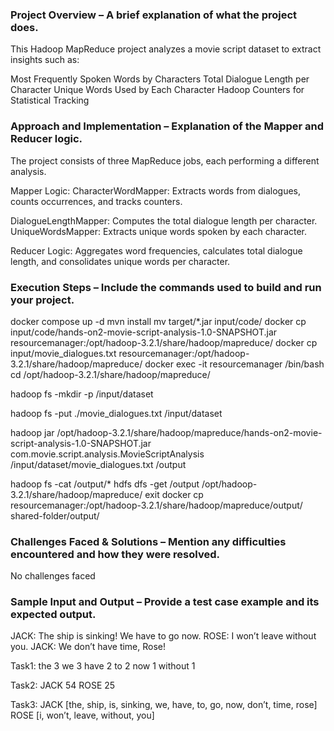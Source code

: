 ### Project Overview – A brief explanation of what the project does.

This Hadoop MapReduce project analyzes a movie script dataset to extract insights such as:

Most Frequently Spoken Words by Characters
Total Dialogue Length per Character
Unique Words Used by Each Character
Hadoop Counters for Statistical Tracking

### Approach and Implementation – Explanation of the Mapper and Reducer logic.

The project consists of three MapReduce jobs, each performing a different analysis.

Mapper Logic:
CharacterWordMapper: Extracts words from dialogues, counts occurrences, and tracks counters.

DialogueLengthMapper: Computes the total dialogue length per character.
UniqueWordsMapper: Extracts unique words spoken by each character.

Reducer Logic:
Aggregates word frequencies, calculates total dialogue length, and consolidates unique words per character.

### Execution Steps – Include the commands used to build and run your project.

docker compose up -d
mvn install
mv target/*.jar input/code/
docker cp input/code/hands-on2-movie-script-analysis-1.0-SNAPSHOT.jar resourcemanager:/opt/hadoop-3.2.1/share/hadoop/mapreduce/
docker cp input/movie_dialogues.txt resourcemanager:/opt/hadoop-3.2.1/share/hadoop/mapreduce/
docker exec -it resourcemanager /bin/bash
cd /opt/hadoop-3.2.1/share/hadoop/mapreduce/

hadoop fs -mkdir -p /input/dataset

hadoop fs -put ./movie_dialogues.txt /input/dataset

hadoop jar /opt/hadoop-3.2.1/share/hadoop/mapreduce/hands-on2-movie-script-analysis-1.0-SNAPSHOT.jar com.movie.script.analysis.MovieScriptAnalysis /input/dataset/movie_dialogues.txt /output

hadoop fs -cat /output/*
hdfs dfs -get /output /opt/hadoop-3.2.1/share/hadoop/mapreduce/
exit 
docker cp resourcemanager:/opt/hadoop-3.2.1/share/hadoop/mapreduce/output/ shared-folder/output/

### Challenges Faced & Solutions – Mention any difficulties encountered and how they were resolved.

No challenges faced

### Sample Input and Output – Provide a test case example and its expected output.

JACK: The ship is sinking! We have to go now.
ROSE: I won’t leave without you.
JACK: We don’t have time, Rose!

Task1:
the 3
we 3
have 2
to 2
now 1
without 1

Task2:
JACK 54
ROSE 25

Task3:
JACK [the, ship, is, sinking, we, have, to, go, now, don’t, time, rose]
ROSE [i, won’t, leave, without, you]

